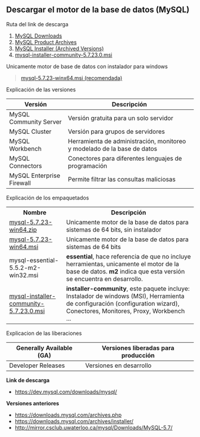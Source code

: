 ## Descargar el motor de la base de datos (MySQL)

Ruta del link de descarga

1. [MySQL Downloads](https://www.mysql.com/downloads/)
2. [MySQL Product Archives](https://downloads.mysql.com/archives/)
3. [MySQL Installer (Archived Versions)](https://downloads.mysql.com/archives/installer/)
4. [mysql-installer-community-5.7.23.0.msi](https://dev.mysql.com/downloads/windows/installer/5.7.html)

Unicamente motor de base de datos con instalador para windows

> [mysql-5.7.23-winx64.msi (recomendada)](http://mirror.csclub.uwaterloo.ca/mysql/Downloads/MySQL-5.7/mysql-5.7.23-winx64.msi)

Explicación de las versiones

| Versión | Descripción |
| --- | --- |
| MySQL Community Server | Versión gratuita para un solo servidor |
| MySQL Cluster | Versión para grupos de servidores |
| MySQL Workbench | Herramienta de administración, monitoreo y modelado de la base de datos |
| MySQL Connectors | Conectores para diferentes lenguajes de programación |
| MySQL Enterprise Firewall | Permite filtrar las consultas maliciosas |

Explicación de los empaquetados

<table>
 <tr>
  <th>Nombre</th><th>Descripción</th>
 </tr>
 <tr>
  <td><a href="https://dev.mysql.com/downloads/mysql/5.7.html">mysql-5.7.23-win64.zip</a></td>
  <td>Unicamente motor de la base de datos para sistemas de 64 bits, sin instalador</td>
 </tr>
 <tr>
  <td><a href="http://mirror.csclub.uwaterloo.ca/mysql/Downloads/MySQL-5.7/mysql-5.7.23-winx64.msi">mysql-5.7.23-win64.msi</a></td>
  <td>Unicamente motor de la base de datos para sistemas de 64 bits</td>
 </tr>
 <tr>
  <td>mysql-essential-5.5.2-m2-win32.msi</td>
  <td><strong>essential</strong>, hace referencia de que no incluye herramientas, unicamente el motor de la base de datos. 
  <strong>m2</strong> indica que esta versión se encuentra en desarrollo.</td>
 </tr>
 <tr>
  <td><a href="https://dev.mysql.com/downloads/windows/installer/5.7.html">mysql-installer-community-5.7.23.0.msi</a></td>
  <td><strong>installer-community</strong>, este paquete incluye: Instalador de windows (MSI), Herramienta de configuración (configuration wizard), 
  Conectores, Monitores, Proxy, Workbench ...</td>
 </tr>
</table>

Explicacion de las liberaciones

| Generally Available (GA) | Versiones liberadas para producción |
| --- | --- |
| Developer Releases | Versiones en desarrollo |

**Link de descarga**
* https://dev.mysql.com/downloads/mysql/

**Versiones anteriores**
* https://downloads.mysql.com/archives.php
* https://downloads.mysql.com/archives/installer/
* http://mirror.csclub.uwaterloo.ca/mysql/Downloads/MySQL-5.7/

